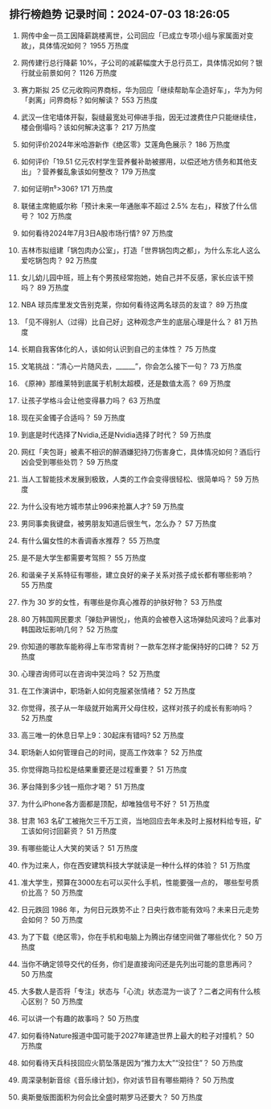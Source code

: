 
## 排行榜趋势 记录时间：2024-07-03 18:26:05
  
  1. 网传中金一员工因降薪跳楼离世，公司回应「已成立专项小组与家属面对变故」，具体情况如何？ 1955 万热度
    
  2. 网传建行总行降薪 10%，子公司的减薪幅度大于总行员工，具体情况如何？银行就业前景如何？ 1126 万热度
    
  3. 赛力斯拟 25 亿元收购问界商标，华为回应「继续帮助车企造好车」，华为为何「剥离」问界商标？如何解读？ 553 万热度
    
  4. 武汉一住宅墙体开裂，裂缝最宽处可伸进手指，因无过渡费住户只能继续住，楼会倒塌吗？该如何解决这事？ 217 万热度
    
  5. 如何评价2024年米哈游新作《绝区零》艾莲角色展示？ 186 万热度
    
  6. 如何评价「19.51 亿元农村学生营养餐补助被挪用，以偿还地方债务和其他支出」？营养餐乱象该如何整改？ 179 万热度
    
  7. 如何证明π⁵>306? 171 万热度
    
  8. 联储主席鲍威尔称「预计未来一年通胀率不超过 2.5% 左右」，释放了什么信号？ 102 万热度
    
  9. 如何看待2024年7月3日A股市场行情? 97 万热度
    
  10. 吉林市拟组建「锅包肉办公室」，打造「世界锅包肉之都」，为什么东北人这么爱吃锅包肉？ 92 万热度
    
  11. 女儿幼儿园中班，班上有个男孩经常抱她，她自己并不反感，家长应该干预吗？ 89 万热度
    
  12. NBA 球员库里发文告别克莱，你如何看待这两名球员的友谊？ 89 万热度
    
  13. 「见不得别人（过得）比自己好」这种观念产生的底层心理是什么？ 81 万热度
    
  14. 长期自我客体化的人，该如何认识到自己的主体性？ 75 万热度
    
  15. 文笔挑战：“清心一片随风去，______”，你会怎么接下一句？ 73 万热度
    
  16. 《原神》那维莱特到底属于机制太超模，还是数值太高？ 69 万热度
    
  17. 让孩子学格斗会让他变得暴力吗？ 63 万热度
    
  18. 现在买金镯子合适吗？ 59 万热度
    
  19. 到底是时代选择了Nvidia,还是Nvidia选择了时代？ 59 万热度
    
  20. 网红「夹包哥」被素不相识的醉酒嫌犯持刀伤害身亡，具体情况如何？酒后行凶会受到哪些处罚？ 59 万热度
    
  21. 当人工智能技术发展到极致，人类的工作会变得很轻松、很简单吗？ 59 万热度
    
  22. 为什么没有地方城市禁止996来抢赢人才? 59 万热度
    
  23. 男同事卖我键盘，被男朋友知道后很生气，怎么办？ 57 万热度
    
  24. 有什么偏女性的木香调香水推荐？ 55 万热度
    
  25. 是不是大学生都需要考驾照？ 55 万热度
    
  26. 和谐亲子关系特征有哪些，建立良好的亲子关系对孩子成长都有哪些影响？ 55 万热度
    
  27. 作为 30 岁的女性，有哪些是你真心推荐的护肤好物？ 53 万热度
    
  28. 80 万韩国网民要求「弹劾尹锡悦」，他真的会被卷入这场弹劾风波吗？此事对韩国政坛影响几何？ 52 万热度
    
  29. 你知道的哪款车能称得上车市常青树？一款车怎样才能保持好的口碑？ 52 万热度
    
  30. 心理咨询师可以在咨询中哭泣吗？ 52 万热度
    
  31. 在工作演讲中，职场新人如何克服紧张情绪？ 52 万热度
    
  32. 你觉得，孩子从一年级就开始离开父母住校，这样对孩子的成长有影响吗？ 52 万热度
    
  33. 高三唯一的休息日早上9：30起床有错吗? 52 万热度
    
  34. 职场新人如何管理自己的时间，提高工作效率？ 52 万热度
    
  35. 你觉得跑马拉松是结果重要还是过程重要？ 51 万热度
    
  36. 茅台降到多少钱一瓶你才喝？ 51 万热度
    
  37. 为什么iPhone各方面都是顶配，却唯独信号不好？ 51 万热度
    
  38. 甘肃 163 名矿工被拖欠三千万工资，当地回应去年未及时上报材料给专班，矿工该如何讨回薪资？ 51 万热度
    
  39. 有哪些能让人大笑的笑话？ 51 万热度
    
  40. 作为过来人，你在西安建筑科技大学就读是一种什么样的体验？ 51 万热度
    
  41. 准大学生，预算在3000左右可以买什么手机，性能要强一点的， 哪些型号质价比高？ 50 万热度
    
  42. 日元跌回 1986 年，为何日元跌势不止？日央行救市能有效吗？未来日元走势会如何？ 50 万热度
    
  43. 为了下载《绝区零》，你在手机和电脑上为腾出存储空间做了哪些优化？ 50 万热度
    
  44. 当你不确定领导交代的任务，你们是直接询问还是先列出可能的意思再问？ 50 万热度
    
  45. 大多数人是否将「专注」状态与「心流」状态混为一谈了？二者之间有什么核心区别？ 50 万热度
    
  46. 可以讲一个有趣的故事吗？ 50 万热度
    
  47. 如何看待Nature报道中国可能于2027年建造世界上最大的粒子对撞机？ 50 万热度
    
  48. 如何看待天兵科技回应火箭坠落是因为“推力太大”“没拉住”？ 50 万热度
    
  49. 周深录制新音综《音乐缘计划》，你对该节目有哪些期待？ 50 万热度
    
  50. 奥斯曼版图面积为何会比全盛时期罗马还要大？ 50 万热度
    